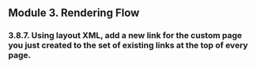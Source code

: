 ## Module 3. Rendering Flow
### 3.8.7. Using layout XML, add a new link for the custom page you just created to the set of existing links at the top of every page.
